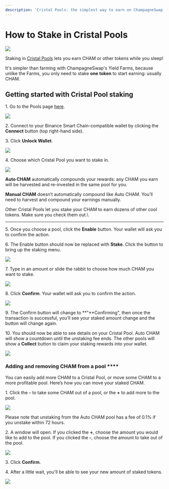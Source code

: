 ```yaml
---
description: 'Cristal Pools: the simplest way to earn on ChampagneSwap'
---
```


# How to Stake in Cristal Pools

![](<../../.gitbook/assets/docs masthead (15) (1).png>)

Staking in [Cristal Pools](https://docs.panchamswap.finance/products/cristal-pool) lets you earn CHAM or other tokens while you sleep!

It's simpler than farming with ChampagneSwap's Yield Farms, because unlike the Farms, you only need to stake **one token** to start earning: usually CHAM.

## **Getting started with Cristal Pool staking**

1\. Go to the Pools page [here](https://panchamswap.finance/pools).

![](<../../.gitbook/assets/image (18).png>)

2\. Connect to your Binance Smart Chain-compatible wallet by clicking the **Connect** button (top right-hand side).

3\. Click **Unlock Wallet**.

![](<../../.gitbook/assets/image (30).png>)

4\. Choose which Cristal Pool you want to stake in.

![](<../../.gitbook/assets/image (20).png>)

**Auto CHAM** automatically compounds your rewards: any CHAM you earn will be harvested and re-invested in the same pool for you.

**Manual CHAM** doesn’t automatically compound like Auto CHAM. You’ll need to harvest and compound your earnings manually.

Other Cristal Pools let you stake your CHAM to earn dozens of other cool tokens. Make sure you check them out.\
****

5\. Once you choose a pool, click the **Enable** button. Your wallet will ask you to confirm the action.

6\. The Enable button should now be replaced with **Stake**. Click the button to bring up the staking menu.

![](<../../.gitbook/assets/image (22).png>)

7\. Type in an amount or slide the rabbit to choose how much CHAM you want to stake.

![](<../../.gitbook/assets/image (23).png>)

8\. Click **Confirm**. Your wallet will ask you to confirm the action.

![](<../../.gitbook/assets/image (22) (1).png>)

9\. The Confirm button will change to **"**Confirming", then once the transaction is successful, you’ll see your staked amount change and the button will change again.

10\. You should now be able to see details on your Cristal Pool. Auto CHAM will show a countdown until the unstaking fee ends. The other pools will show a **Collect** button to claim your staking rewards into your wallet.

![](<../../.gitbook/assets/image (59).png>)

### **Adding and removing CHAM from a pool** ****

You can easily  add more CHAM to a Cristal Pool, or move some CHAM to a more profitable pool. Here’s how you can move your staked CHAM.

1\. Click the **-** to take some CHAM out of a pool, or the **+** to add more to the pool.

![](<../../.gitbook/assets/image (26).png>)

Please note that unstaking from the Auto CHAM pool has a fee of 0.1% if you unstake within 72 hours.

2\. A window will open. If you clicked the **+**, choose the amount you would like to add to the pool. If you clicked the **-**, choose the amount to take out of the pool.

![](<../../.gitbook/assets/image (27).png>)

3\. Click **Confirm**.

4\. After a little wait, you'll be able to see your new amount of staked tokens.

![](<../../.gitbook/assets/image (29).png>)
